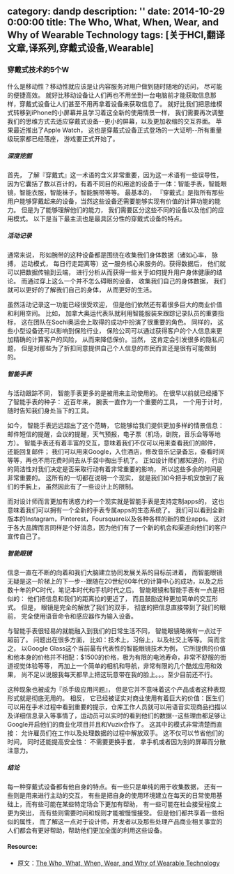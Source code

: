 category: dandp
description: ''
date: 2014-10-29 0:00:00
title: The Who, What, When, Wear, and Why of Wearable Technology
tags: [关于HCI,翻译文章,译系列,穿戴式设备,Wearable]
---

<h3>穿戴式技术的5个W</h3>

<p>什么是移动性？移动性就应该是让内容服务对用户做到随时随地的访问， 尽可能的便捷高效。 就好比移动设备让人们再也不用坐到一台电脑前才能获取信息那样，穿戴式设备让人们甚至不用再拿着设备来获取信息了。 就好比我们把思维模式转移到iPhone的小屏幕并且学习着这全新的使用情景一样， 我们需要再次调整我们的思维方式去适应穿戴式设备--更小的屏幕，以及更加收缩的交互界面。 苹果最近推出了Apple Watch， 这也是穿戴式设备正式登场的一大证明--所有重量级玩家都已经落座， 游戏要正式开始了。</p>

<h5>深度挖掘</h5>

<p>首先， 了解『穿戴式』这一术语的含义非常重要，因为这一术语有一些误导性， 因为它囊括了数以百计的，有着不同目的和用途的设备于一体：智能手表，智能眼镜，智能衣服，智能袜子，智能腕带等等。 最基本的， 『穿戴式』是指所有那些用户能够穿戴起来的设备，当然这些设备还需要能够实现有价值的计算功能的能力。 但是为了能够理解他们的能力， 我们需要区分这些不同的设备以及他们的应用模式。 以下是当下最主流也是最具区分性的穿戴式设备的特点。</p>

<h5>活动记录</h5>

<p>通常来说， 形如腕带的这种设备都是围绕在收集我们身体数据（诸如心率， 脉搏， 运动模式， 每日行走距离等）这一服务核心来服务的。获得数据后， 他们就可以把数据传输到云端， 进行分析从而获得一些关于如何提升用户身体健康的结论。 而通过穿上这么一个并不怎么碍眼的设备， 收集我们自己的身体数据， 我们就可以更好的了解我们自己的身体， 从而更好的生活。</p>
<!--more-->


<p>虽然活动记录这一功能已经很受欢迎， 但是他们依然还有着很多巨大的商业价值和利用空间。 比如， 加拿大奥运代表队就利用智能服装来跟踪记录队员的重要指标， 这在团队在Sochi奥运会上取得的成功中扮演了很重要的角色。 同样的， 这些小型设备还可以影响到保险行业， 保险公司可以通过获得客户的个人信息来更加精确的计算客户的风险， 从而来降低保价。当然， 这肯定会引发很多的隐私问题， 但是对那些为了折扣同意提供自己个人信息的市民而言还是很有可能做到的。</p>

<h5>智能手表</h5>

<p>与活动跟踪不同， 智能手表更多的是被用来主动使用的。 在很早以前就已经播下了智能手表的种子： 近百年来， 腕表一直作为一个重要的工具， 一个用于计时，随时告知我们身处当下的工具。</p>

<p>如今， 智能手表远远超出了这个范畴， 它能够给我们提供更加多样的情景信息： 邮件短信的提醒，会议的提醒，天气预报，电子票（机场，剧院，音乐会等等地方）。 智能手表还有着丰富的交互，意味着我们不仅可以用来查看我们的邮件， 还能回复邮件； 我们可以用来Google，入住酒店，修改音乐记录备忘，查看时间等等，再也不用花费时间去从手袋中掏出手机了。 正如设计师们都知道的， 行动的简洁性对我们决定是否采取行动有着非常重要的影响， 所以这些多余的时间是非常重要的。 这所有的一切都在说明一个现实， 就是我们如今把手机安放到了我们的手腕上， 虽然因此有了一些设计上的限制。</p>

<p>而对设计师而言更加有诱惑力的一个现实就是智能手表是支持定制apps的， 这也意味着我们可以拥有一个全新的手表专属apps的生态系统了。 我们可以看到全新版本的Instagram，Pinterest，Foursquare以及各种各样的新的商业apps。 这对于各大品牌而言同样是个好消息，因为他们有了一个新的机会和渠道向他们的客户宣传自己了。</p>

<h5>智能眼镜</h5>

<p>信息一直在不断的向着和我们大脑建立协同发展关系的目标前进着， 而智能眼镜无疑是这一阶梯上的下一步--跟随在20世纪60年代的计算中心的成功，以及之后数十年的PC时代，笔记本时代和手机时代之后。 智能眼镜和智能手表有一点是相似的： 他们把信息和我们的距离拉的更近了， 而且鼓励这种更加简单的交互形式。 但是， 眼镜是完全的解放了我们的双手， 彻底的把信息直接带到了我们的眼前， 完全使用语音命令和感应器作为输入设备。</p>

<p>与智能手表很轻易的就能融入到我们的日常生活不同， 智能眼镜略微有一点过于超前了。 问题出在很多方面， 比如：技术上，习俗上，以及社交上等等。 简而言之， 以Google Glass这个当前最有代表性的智能眼镜技术为例， 它所提供的价值和他本身的价格并不相配：$1500的价格，极为有限的电池寿命，非常不舒服的街道视觉体验等等， 再加上一个简单的相机和导航，非常有限的几个酷炫应用和效果， 尚不足以说服我每天都早上把这玩意带在我的脸上。。。至少目前还不行。</p>

<p>这种现象也被成为『杀手级应用问题』， 但是它并不意味着这个产品或者这种表现形式就是彻底无用的。 相反， 它已经被证实对商业使用有着巨大的价值：医生们可以用在手术过程中看到重要的提示，仓库工作人员就可以用语音实现商品扫描以及详细信息录入等事情了，运动员可以实时的看到他们的数据--这些理由都足够让Google开启他们的商业化项目并且和Vuzix合作了。 这其中的模式非常清楚而直接： 允许雇员们在工作以及处理数据的过程中解放双手。 这不仅可以节省他们的时间， 同时还能提高安全性： 不需要更换手套， 拿手机或者因为别的屏幕而分散注意力。</p>

<h5>结论</h5>

<p>每一种穿戴式设备都有他自身的特点。有一些只是单纯的用于收集数据， 还有一些则是用来进行主动的交互， 有些是把自身的使用环境建立在每天的日常使用基础上，而有些可能在某些特定场合下更加有帮助， 有一些可能在社会接受程度上更为突出， 而有些则需要时间和规则才能被慢慢接受。 但是他们都共享着一些相似的属性， 而了解这一点对于设计师，开发者以及那些处理产品商业相关事宜的人们都会有更好帮助，帮助他们更加全面的利用这些设备。</p>

<h4>Resource:</h4>

<ul>
<li>原文：<a href="http://uxmag.com/articles/the-who-what-when-wear-and-why-of-wearable-technology">The Who, What, When, Wear, and Why of Wearable Technology</a></li>
</ul>
